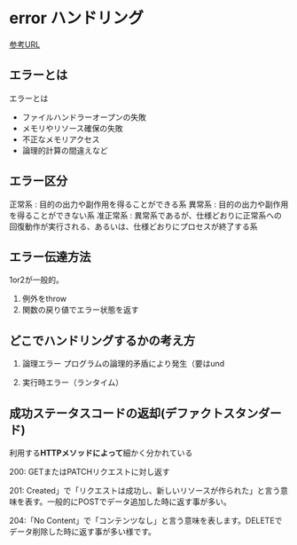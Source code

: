 # error ハンドリング

[参考URL](https://qiita.com/luftfararen/items/2010bab47810de8bbeee)

## エラーとは

エラーとは
- ファイルハンドラーオープンの失敗
- メモリやリソース確保の失敗
- 不正なメモリアクセス
- 論理的計算の間違えなど

## エラー区分

正常系   : 目的の出力や副作用を得ることができる系
異常系   : 目的の出力や副作用を得ることができない系
准正常系  : 異常系であるが、仕様どおりに正常系への回復動作が実行される、あるいは、仕様どおりにプロセスが終了する系

## エラー伝達方法

1or2が一般的。
1. 例外をthrow
2. 関数の戻り値でエラー状態を返す

## どこでハンドリングするかの考え方

1. 論理エラー
プログラムの論理的矛盾により発生（要はund

2. 実行時エラー（ランタイム）

## 成功ステータスコードの返却(デファクトスタンダード)

利用する**HTTPメソッドによって**細かく分かれている

200: GETまたはPATCHリクエストに対し返す

201: Created」で「リクエストは成功し、新しいリソースが作られた」と言う意味を表す。一般的にPOSTでデータ追加した時に返す事が多い。

204:「No Content」で「コンテンツなし」と言う意味を表します。DELETEでデータ削除した時に返す事が多い様です。